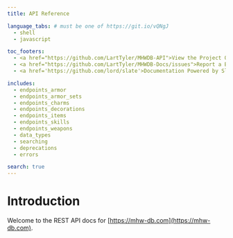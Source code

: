 ```yaml
---
title: API Reference

language_tabs: # must be one of https://git.io/vQNgJ
  - shell
  - javascript

toc_footers:
  - <a href="https://github.com/LartTyler/MHWDB-API">View the Project On GitHub</a>
  - <a href="https://github.com/LartTyler/MHWDB-Docs/issues">Report a Bug / Request a Feature</a>
  - <a href='https://github.com/lord/slate'>Documentation Powered by Slate</a>

includes:
  - endpoints_armor
  - endpoints_armor_sets
  - endpoints_charms
  - endpoints_decorations
  - endpoints_items
  - endpoints_skills
  - endpoints_weapons
  - data_types
  - searching
  - deprecations
  - errors

search: true
---
```


# Introduction
Welcome to the REST API docs for [https://mhw-db.com](https://mhw-db.com).
